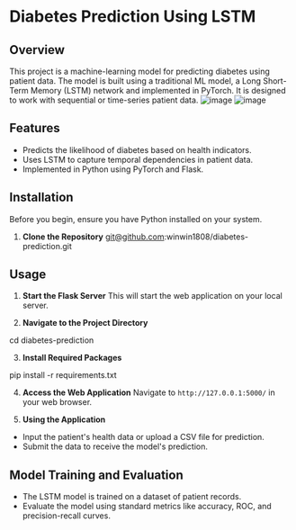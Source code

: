 # Diabetes Prediction Using LSTM

## Overview
This project is a machine-learning model for predicting diabetes using patient data. The model is built using a traditional ML model,  a Long Short-Term Memory (LSTM) network and implemented in PyTorch. It is designed to work with sequential or time-series patient data.
![image](https://github.com/winwin1808/diabetes-prediction/assets/78141233/65560e98-0e2d-427a-9186-90a0af34fcf2)
![image](https://github.com/winwin1808/diabetes-prediction/assets/78141233/afc85333-0be9-43c5-9fed-8a7c930e9f25)


## Features
- Predicts the likelihood of diabetes based on health indicators.
- Uses LSTM to capture temporal dependencies in patient data.
- Implemented in Python using PyTorch and Flask.

## Installation

Before you begin, ensure you have Python installed on your system.

1. **Clone the Repository**
git@github.com:winwin1808/diabetes-prediction.git


## Usage

1. **Start the Flask Server**
This will start the web application on your local server.

2. **Navigate to the Project Directory**

cd diabetes-prediction

3. **Install Required Packages**

pip install -r requirements.txt


4. **Access the Web Application**
Navigate to `http://127.0.0.1:5000/` in your web browser.

5. **Using the Application**
- Input the patient's health data or upload a CSV file for prediction.
- Submit the data to receive the model's prediction.

## Model Training and Evaluation

- The LSTM model is trained on a dataset of patient records.
- Evaluate the model using standard metrics like accuracy, ROC, and precision-recall curves.

